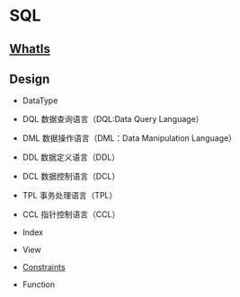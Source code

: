 # SQL

## [WhatIs](WhatIs.md)

## Design

* DataType

* DQL 数据查询语言（DQL:Data Query Language）
* DML 数据操作语言（DML：Data Manipulation Language）
* DDL 数据定义语言（DDL）
* DCL 数据控制语言（DCL）
* TPL 事务处理语言（TPL）
* CCL 指针控制语言（CCL）

* Index
* View

* [Constraints](Constraints.md)

* Function
